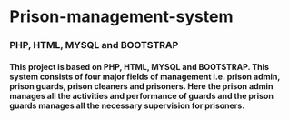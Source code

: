 # Prison-management-system

### PHP, HTML, MYSQL and BOOTSTRAP

#### This project is based on PHP, HTML, MYSQL and BOOTSTRAP. This system consists of four major fields of management i.e. prison admin, prison guards, prison cleaners and prisoners. Here the prison admin manages all the activities and performance of guards and the prison guards manages all the necessary supervision for prisoners.
